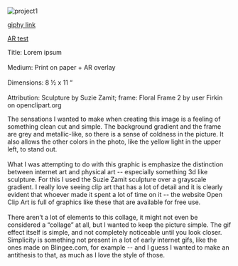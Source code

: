 
![project1](https://i.imgur.com/Tree2Sc.jpg "Logo Title Text 1")

[giphy link](https://media.giphy.com/media/5jYkOygoDROELNCuft/giphy.gif)

[AR test](https://youtu.be/SzQH_2Rr3CY)

Title: Lorem ipsum<br><br>
Medium: Print on paper + AR overlay<br><br>
Dimensions: 8 ½ x 11 “<br><br>
Attribution: Sculpture by Suzie Zamit; frame: Floral Frame 2 by user Firkin on openclipart.org<br>
	
  
  The sensations I wanted to make when creating this image is a feeling of something clean cut and simple. The background gradient and the frame are grey and metallic-like, so there is a sense of coldness in the picture. It also allows the other colors in the photo, like the yellow light in the upper left, to stand out.<br><br>
	What I was attempting to do with this graphic is emphasize the distinction between internet art and physical art -- especially something 3d like sculpture. For this I used the Suzie Zamit sculpture over a grayscale gradient. I really love seeing clip art that has a lot of detail and it is clearly evident that whoever made it spent a lot of time on it -- the website Open Clip Art is full of graphics like these that are available for free use.<br><br>
	There aren’t a lot of elements to this collage, it might not even be considered a “collage” at all, but I wanted to keep the picture simple. The gif effect itself is simple, and not completely noticeable until you look closer. Simplicity is something not present in a lot of early internet gifs, like the ones made on Blingee.com, for example -- and I guess I wanted to make an antithesis to that, as much as I love the style of those.<br><br>
